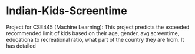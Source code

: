 # Indian-Kids-Screentime
Project for CSE445 (Machine Learning): This project predicts the exceeded recommended limit of kids based on their age, gender, avg screentime, educationa to recreational ratio, what part of the country they are from. It has detailed 
